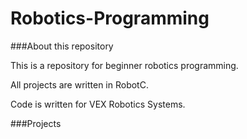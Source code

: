 Robotics-Programming
====================

###About this repository

This is a repository for beginner robotics programming.

All projects are written in RobotC.

Code is written for VEX Robotics Systems.

###Projects
